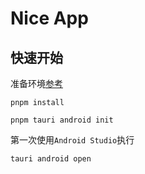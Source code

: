 # Nice App

## 快速开始

准备环境[参考](https://littley.netlify.app/docs/rust/tauri/tauri-android-mobile-environmentconfiguration-and-startup/)

``` shell
pnpm install
```
```shell
pnpm tauri android init
```
第一次使用`Android Studio`执行
```shell
tauri android open
```
